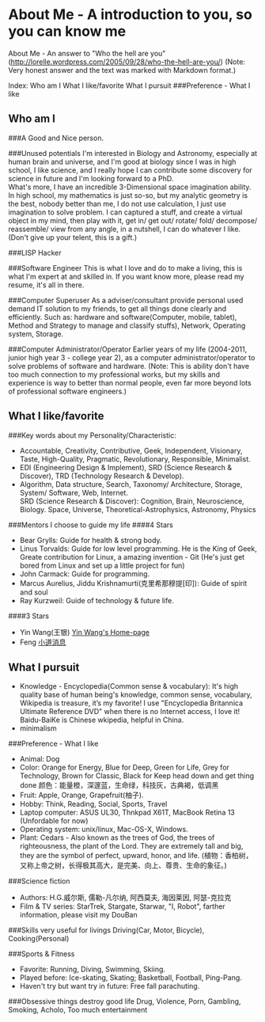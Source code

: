 About Me - A introduction to you, so you can know me
====================================================
About Me - An answer to "Who the hell are you"(http://lorelle.wordpress.com/2005/09/28/who-the-hell-are-you/)
(Note: Very honest answer and the text was marked with Markdown format.)


Index:
    Who am I
    What I like/favorite
    What I pursuit
    ###Preference - What I like

 
Who am I
---------
###A Good and Nice person.

###Unused potentials
I'm interested in Biology and Astronomy, especially at human brain and universe, and I'm good at biology since I was in high school, I like science, and I really hope I can contribute some discovery for science in future and I'm looking forward to a PhD.  
What's more, I have an incredible 3-Dimensional space imagination ability. In high school, my mathematics is just so-so, but my analytic geometry is the best, nobody better than me, I do not use calculation, I just use imagination to solve problem. I can captured a stuff, and create a virtual object in my mind, then play with it, get in/ get out/ rotate/ fold/ decompose/ reassemble/ view from any angle, in a nutshell, I can do whatever I like. (Don't give up your telent, this is a gift.)  

###LISP Hacker
 
###Software Engineer
This is what I love and do to make a living, this is what I'm expert at and skilled in. If you want know more, please read my resume, it's all in there.  
 
###Computer Superuser
As a adviser/consultant provide personal used demand IT solution to my friends, to get all things done clearly and efficiently. Such as: hardware and software(Computer, mobile, tablet), Method and Strategy to manage and classify stuffs), Network, Operating system, Storage.  
 
###Computer Administrator/Operator
Earlier years of my life (2004-2011, junior high year 3 - college year 2), as a computer administrator/operator to solve problems of software and hardware. (Note: This is ability don't have too much connection to my professional works, but my skills and experience is way to better than normal people, even far more beyond lots of professional software engineers.)  
 
 
What I like/favorite
---------------------------------------------------------
###Key words about my Personality/Characteristic:
* Accountable, Creativity, Contributive, Geek, Independent, Visionary, Taste, High-Quality, Pragmatic, Revolutionary, Responsible, Minimalist.  
* EDI (Engineering Design & Implement), SRD (Science Research & Discover), TRD (Technology Research & Develop).  
* Algorithm, Data structure, Search, Taxonomy/ Architecture, Storage, System/ Software, Web, Internet.  
SRD (Science Research & Discover): Cognition, Brain, Neuroscience, Biology. Space, Universe, Theoretical-Astrophysics, Astronomy, Physics  


###Mentors I choose to guide my life
####4 Stars
* Bear Grylls: Guide for health & strong body.  
* Linus Torvalds: Guide for low level programming. He is the King of Geek, Greate contribution for Linux, a amazing invention - Git (He's just get bored from Linux and set up a little project for fun)  
* John Carmack: Guide for programming.  
* Marcus Aurelius, Jiddu Krishnamurti(克里希那穆提[印]): Guide of spirit and soul  
* Ray Kurzweil: Guide of technology & future life.  
 
####3 Stars
* Yin Wang(王银) [Yin Wang's Home-page](http://docs.huihoo.com/homepage/shredderyin/index.html)
* Feng [小道消息](http://hutu.me/page/2)
 
 
What I pursuit
---------------
* Knowledge - Encyclopedia(Common sense & vocabulary): It's high quality base of human being's knowledge, common sense, vocabulary, Wikipedia is treasure, it’s my favorite! I use "Encyclopedia Britannica Ultimate Reference DVD" when there is no Internet access, I love it! Baidu-BaiKe is Chinese wkipedia, helpful in China.  
* minimalism  



###Preference - What I like
* Animal: Dog  
* Color: Orange for Energy, Blue for Deep, Green for Life, Grey for Technology, Brown for Classic, Black for Keep head down and get thing done
颜色：能量橙，深邃蓝，生命绿，科技灰，古典褐，低调黑  
* Fruit: Apple, Orange, Grapefruit(柚子).  
* Hobby: Think, Reading, Social, Sports, Travel  
* Laptop computer: ASUS UL30, Thnkpad X61T, MacBook Retina 13 (Unfordable for now)  
* Operating system: unix/linux, Mac-OS-X, Windows.  
* Plant: Cedars - Also known as the trees of God, the trees of righteousness, the plant of the Lord. They are extremely tall and big, they are the symbol of perfect, upward, honor, and life. (植物：香柏树，又称上帝之树，长得极其高大，是完美、向上、尊贵、生命的象征。)  
 
 
 
###Science fiction
* Authors: H.G.威尔斯, 儒勒-凡尔纳, 阿西莫夫, 海因莱因, 阿瑟-克拉克  
* Film & TV series: StarTrek, Stargate, Starwar, "I, Robot", farther information, please visit my DouBan  
 
###Skills very useful for livings
Driving(Car, Motor, Bicycle), Cooking(Personal)  
 
###Sports & Fitness
* Favorite: Running, Diving, Swimming, Skiing.  
* Played before: Ice-skating, Skating; Basketball, Football, Ping-Pang.  
* Haven't try but want try in future: Free fall parachuting.  
 
 
###Obsessive things destroy good life
Drug, Violence, Porn, Gambling, Smoking, Acholo, Too much entertainment  

